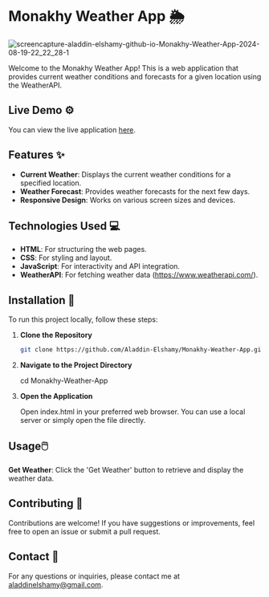 # Monakhy Weather App 🌦️

![screencapture-aladdin-elshamy-github-io-Monakhy-Weather-App-2024-08-19-22_22_28-1](https://github.com/user-attachments/assets/13ee8a49-5b89-43db-a319-3f78bd4fe450)

Welcome to the Monakhy Weather App! This is a web application that provides current weather conditions and forecasts for a given location using the WeatherAPI.

## Live Demo ⚙️

You can view the live application [here](https://aladdin-elshamy.github.io/Monakhy-Weather-App/).

## Features ✨

- **Current Weather**: Displays the current weather conditions for a specified location.
- **Weather Forecast**: Provides weather forecasts for the next few days.
- **Responsive Design**: Works on various screen sizes and devices.

## Technologies Used 💻

- **HTML**: For structuring the web pages.
- **CSS**: For styling and layout.
- **JavaScript**: For interactivity and API integration.
- **WeatherAPI**: For fetching weather data (https://www.weatherapi.com/).

## Installation 📝

To run this project locally, follow these steps:

1. **Clone the Repository**

   ```bash
   git clone https://github.com/Aladdin-Elshamy/Monakhy-Weather-App.git

2. **Navigate to the Project Directory**

   cd Monakhy-Weather-App

3. **Open the Application**

   Open index.html in your preferred web browser. You can use a local server or simply open the file directly.

## Usage🖱️

**Get Weather**: Click the 'Get Weather' button to retrieve and display the weather data.

## Contributing 💖

Contributions are welcome! If you have suggestions or improvements, feel free to open an issue or submit a pull request.

## Contact 💜
For any questions or inquiries, please contact me at aladdinelshamy@gmail.com.
